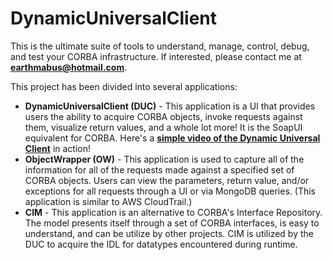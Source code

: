 # DynamicUniversalClient
This is the ultimate suite of tools to understand, manage, control, debug, and test your CORBA infrastructure.  If interested, please contact me at **earthmabus@hotmail.com**.

This project has been divided into several applications:
* **DynamicUniversalClient (DUC)** - This application is a UI that provides users the ability to acquire CORBA objects,  invoke requests against them, visualize return values, and a whole lot more!  It is the SoapUI equivalent for CORBA.  Here's a **[simple video of the Dynamic Universal Client](https://youtu.be/EXURgWWZqgc)** in action!
* **ObjectWrapper (OW)** - This application is used to capture all of the information for all of the requests made against a specified set of CORBA objects.  Users can view the parameters, return value, and/or exceptions for all requests through a UI or via MongoDB queries.  (This application is similar to AWS CloudTrail.)
* **CIM** - This application is an alternative to CORBA's Interface Repository. The model presents itself through a set of CORBA interfaces, is easy to understand, and can be utilize by other projects.  CIM is utilized by the DUC to acquire the IDL for datatypes encountered during runtime.
